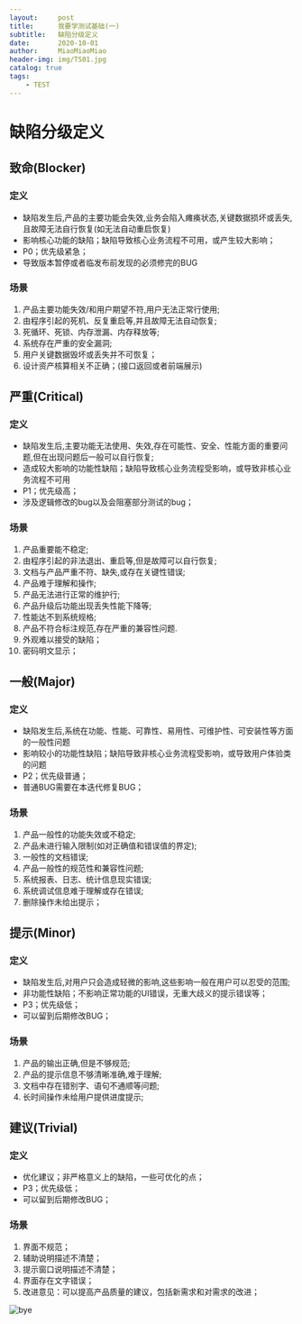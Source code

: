 ```yaml
---
layout:     post                   
title:      我要学测试基础(一)       
subtitle:   缺陷分级定义
date:       2020-10-01           
author:     MiaoMiaoMiao                   
header-img: img/TS01.jpg    
catalog: true                       
tags:                               
    - TEST
---
```

# 缺陷分级定义
## 致命(Blocker)
### 定义
* 缺陷发生后,产品的主要功能会失效,业务会陷入瘫痪状态,关键数据损坏或丢失,且故障无法自行恢复(如无法自动重启恢复)
* 影响核心功能的缺陷；缺陷导致核心业务流程不可用，或产生较大影响；
* P0；优先级紧急；
* 导致版本暂停或者临发布前发现的必须修完的BUG

### 场景
1. 产品主要功能失效/和用户期望不符,用户无法正常行使用;
2. 由程序引起的死机、反复重启等,并且故障无法自动恢复;
3. 死循环、死锁、内存泄漏、内存释放等;
4. 系统存在严重的安全漏洞;
5. 用户关键数据毁坏或丢失并不可恢复；
6. 设计资产核算相关不正确；(接口返回或者前端展示)

## 严重(Critical)
### 定义
- 缺陷发生后,主要功能无法使用、失效,存在可能性、安全、性能方面的重要问题,但在出现问题后一般可以自行恢复;
- 造成较大影响的功能性缺陷；缺陷导致核心业务流程受影响，或导致非核心业务流程不可用
- P1；优先级高；
- 涉及逻辑修改的bug以及会阻塞部分测试的bug；

### 场景
1. 产品重要能不稳定;
2. 由程序引起的非法退出、重启等,但是故障可以自行恢复;
3. 文档与产品严重不符、缺失,或存在关键性错误;
4. 产品难于理解和操作;
5. 产品无法进行正常的维护行;
6. 产品升级后功能出现丢失性能下降等;
7. 性能达不到系统规格;
8. 产品不符合标注规范,存在严重的兼容性问题.
9. 外观难以接受的缺陷；
10. 密码明文显示；

## 一般(Major)
### 定义
- 缺陷发生后,系统在功能、性能、可靠性、易用性、可维护性、可安装性等方面的一般性问题
- 影响较小的功能性缺陷；缺陷导致非核心业务流程受影响，或导致用户体验类的问题
- P2；优先级普通；
- 普通BUG需要在本迭代修复BUG；

### 场景
1. 产品一般性的功能失效或不稳定;
2. 产品未进行输入限制(如对正确值和错误值的界定);
3. 一般性的文档错误;
4. 产品一般性的规范性和兼容性问题;
5. 系统报表、日志、统计信息现实错误;
6. 系统调试信息难于理解或存在错误;
7. 删除操作未给出提示；

## 提示(Minor)
### 定义
- 缺陷发生后,对用户只会造成轻微的影响,这些影响一般在用户可以忍受的范围;
- 非功能性缺陷；不影响正常功能的UI错误，无重大歧义的提示错误等；
- P3；优先级低；
- 可以留到后期修改BUG；

### 场景
1. 产品的输出正确,但是不够规范;
2. 产品的提示信息不够清晰准确,难于理解;
3. 文档中存在错别字、语句不通顺等问题;
4. 长时间操作未给用户提供进度提示;

## 建议(Trivial)
### 定义
- 优化建议；非严格意义上的缺陷，一些可优化的点；
- P3；优先级低；
- 可以留到后期修改BUG；

### 场景
1. 界面不规范；
2. 辅助说明描述不清楚；
3. 提示窗口说明描述不清楚；
4. 界面存在文字错误；
5. 改进意见：可以提高产品质量的建议，包括新需求和对需求的改进；

![bye](https://i.loli.net/2020/07/18/As9UOXhr8Kl4IQe.png)


